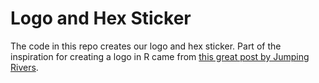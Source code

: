 # Logo and Hex Sticker
The code in this repo creates our logo and hex sticker.
Part of the inspiration for creating a logo in R came from [this great post by Jumping Rivers](https://www.jumpingrivers.com/blog/our-logo-in-r/).
